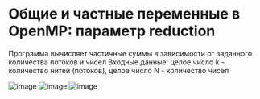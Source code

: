 # Общие и частные переменные в OpenMP: параметр reduction
Программа вычисляет частичные суммы в зависимости от заданного количества потоков и чисел
Входные данные: целое число k - количество нитей (потоков), целое число N - количество чисел

![image](https://github.com/leha123456789/homework1/assets/19330391/3714b484-debb-4804-b9f8-61aebe652209)
![image](https://github.com/leha123456789/homework1/assets/19330391/a1439c19-3afe-4257-a70e-ebd2076fbde5)
![image](https://github.com/leha123456789/homework1/assets/19330391/dfda6237-b20b-4f44-8fb3-0fb0518e2b8e)

